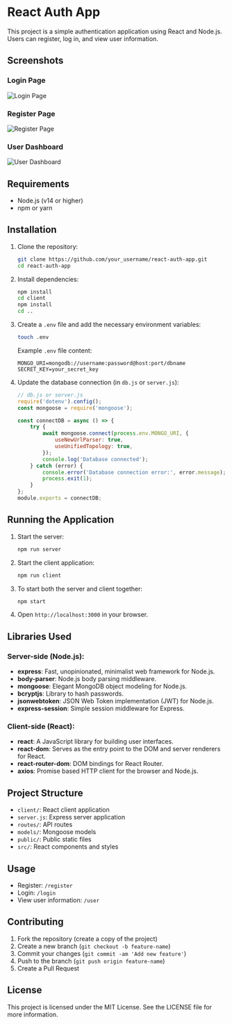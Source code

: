 # React Auth App

This project is a simple authentication application using React and Node.js. Users can register, log in, and view user information.

## Screenshots

### Login Page
![Login Page](./assets/login.png)

### Register Page
![Register Page](./assets/register.png)

### User Dashboard
![User Dashboard](./assets/dashboard.png)

## Requirements

- Node.js (v14 or higher)
- npm or yarn

## Installation

1. Clone the repository:
    ```sh
    git clone https://github.com/your_username/react-auth-app.git
    cd react-auth-app
    ```

2. Install dependencies:
    ```sh
    npm install
    cd client
    npm install
    cd ..
    ```

3. Create a `.env` file and add the necessary environment variables:
    ```sh
    touch .env
    ```

    Example `.env` file content:
    ```
    MONGO_URI=mongodb://username:password@host:port/dbname
    SECRET_KEY=your_secret_key
    ```

4. Update the database connection (in `db.js` or `server.js`):
    ```javascript
    // db.js or server.js
    require('dotenv').config();
    const mongoose = require('mongoose');

    const connectDB = async () => {
        try {
            await mongoose.connect(process.env.MONGO_URI, {
                useNewUrlParser: true,
                useUnifiedTopology: true,
            });
            console.log('Database connected');
        } catch (error) {
            console.error('Database connection error:', error.message);
            process.exit(1);
        }
    };
    module.exports = connectDB;
    ```

## Running the Application

1. Start the server:
    ```sh
    npm run server
    ```

2. Start the client application:
    ```sh
    npm run client
    ```

3. To start both the server and client together:
    ```sh
    npm start
    ```

4. Open `http://localhost:3000` in your browser.

## Libraries Used

### Server-side (Node.js):

- **express**: Fast, unopinionated, minimalist web framework for Node.js.
- **body-parser**: Node.js body parsing middleware.
- **mongoose**: Elegant MongoDB object modeling for Node.js.
- **bcryptjs**: Library to hash passwords.
- **jsonwebtoken**: JSON Web Token implementation (JWT) for Node.js.
- **express-session**: Simple session middleware for Express.

### Client-side (React):

- **react**: A JavaScript library for building user interfaces.
- **react-dom**: Serves as the entry point to the DOM and server renderers for React.
- **react-router-dom**: DOM bindings for React Router.
- **axios**: Promise based HTTP client for the browser and Node.js.

## Project Structure

- `client/`: React client application
- `server.js`: Express server application
- `routes/`: API routes
- `models/`: Mongoose models
- `public/`: Public static files
- `src/`: React components and styles

## Usage

- Register: `/register`
- Login: `/login`
- View user information: `/user`

## Contributing

1. Fork the repository (create a copy of the project)
2. Create a new branch (`git checkout -b feature-name`)
3. Commit your changes (`git commit -am 'Add new feature'`)
4. Push to the branch (`git push origin feature-name`)
5. Create a Pull Request

## License

This project is licensed under the MIT License. See the LICENSE file for more information.
